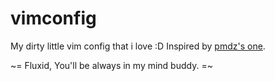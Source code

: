 vimconfig
=========

My dirty little vim config that i love :D 
Inspired by [pmdz's one](https://github.com/pmdz/vimconfig).

~= Fluxid, You'll be always in my mind buddy. =~
